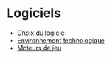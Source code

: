 # Logiciels

<!-- start-replace-subnav depth=1 -->
* [Choix du logiciel](/02-savoirs/03-logiciels/01-choix-logiciel/)
* [Environnement technologique](/02-savoirs/03-logiciels/02-env-techno/)
* [Moteurs de jeu](/02-savoirs/03-logiciels/03-moteurs-de-jeu/)
<!-- end-replace-subnav -->
